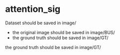 <h1>attention_sig</h1>

<p>Dataset should be saved in image/</p>
<ul>
  <li>the original image should be saved in image/BUS/</li>
  <li>the ground truth should be saved in image/GT/</li>
</ul>
<p>the ground truth should be saved in image/GT/</p>

